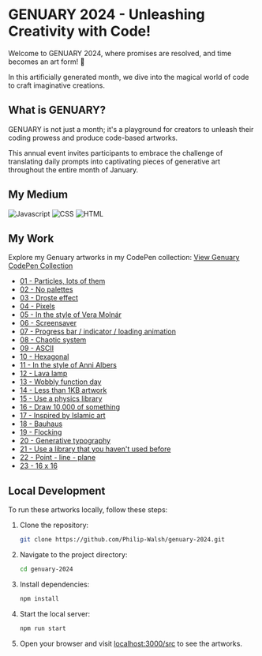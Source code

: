 # GENUARY 2024 - Unleashing Creativity with Code!
Welcome to GENUARY 2024, where promises are resolved, and time becomes an art form! 🚀 

In this artificially generated month, we dive into the magical world of code to craft imaginative creations.

## What is GENUARY?
GENUARY is not just a month; it's a playground for creators to unleash their coding prowess and produce code-based artworks. 

This annual event invites participants to embrace the challenge of translating daily prompts into captivating pieces of generative art throughout the entire month of January.

## My Medium
 ![Javascript](https://img.shields.io/badge/JavaScript-F7DF1E?style=for-the-badge&logo=javascript&logoColor=black)
 ![CSS](https://img.shields.io/badge/CSS-239120?&style=for-the-badge&logo=css3&logoColor=white)
 ![HTML](https://img.shields.io/badge/HTML-239120?style=for-the-badge&logo=html5&logoColor=white)
 
## My Work
Explore my Genuary artworks in my CodePen collection: [View Genuary CodePen Collection](https://codepen.io/collection/ExzxMY)
- [01 - Particles, lots of them](https://codepen.io/Philip-Walsh/pen/OJqpoMw)
- [02 - No palettes](https://codepen.io/Philip-Walsh/details/PoLpdQx)
- [03 - Droste effect](https://codepen.io/Philip-Walsh/pen/QWopVBL)
- [04 - Pixels](https://codepen.io/Philip-Walsh/pen/dyrvqBK)
- [05 - In the style of Vera Molnár](https://codepen.io/Philip-Walsh/pen/NWJpONG)
- [06 - Screensaver](https://codepen.io/Philip-Walsh/details/BabWqGz)
- [07 - Progress bar / indicator / loading animation](https://codepen.io/Philip-Walsh/pen/JjzWejV)
- [08 - Chaotic system](https://codepen.io/Philip-Walsh/pen/wvOJQKd)
- [09 - ASCII](https://codepen.io/Philip-Walsh/pen/XWGMyKo)
- [10 - Hexagonal](https://codepen.io/Philip-Walsh/details/gOEWbKB)
- [11 - In the style of Anni Albers](https://codepen.io/Philip-Walsh/pen/OJqmVmL)
- [12 - Lava lamp](https://codepen.io/Philip-Walsh/details/QWovjGO)
- [13 - Wobbly function day](https://codepen.io/Philip-Walsh/pen/yLwbMme)
- [14 - Less than 1KB artwork](https://codepen.io/Philip-Walsh/pen/KKEmmrm)
- [15 - Use a physics library](https://codepen.io/Philip-Walsh/pen/yLwbXLp)
- [16 - Draw 10,000 of something](https://codepen.io/Philip-Walsh/pen/bGZWREq)
- [17 - Inspired by Islamic art](https://codepen.io/Philip-Walsh/pen/QWovgpO)
- [18 - Bauhaus](https://codepen.io/Philip-Walsh/pen/KKEmqQR)
- [19 - Flocking](https://codepen.io/Philip-Walsh/pen/gOEWRem)
- [20 - Generative typography](https://codepen.io/Philip-Walsh/pen/JjzyGJo)
- [21 - Use a library that you haven't used before](https://codepen.io/Philip-Walsh/pen/MWxvKGR)
- [22 - Point - line - plane](https://codepen.io/Philip-Walsh/pen/OJqjgYb)
- [23 - 16 x 16](https://codepen.io/Philip-Walsh/details/poYryoX)
<!-- 
- [24 - Impossible objects (undecided geometry)]()
- [25 - Recreate with code from your photos]()
- [26 - Grow a seed]()
- [27 - Code for one hour]()
- [28 - Skeuomorphism]()
- [29 - Signed Distance Functions]()
- [30 - Shaders]()
- [31 - Generative music / Generative audio / Generative sound]()
-->
## Local Development

To run these artworks locally, follow these steps:

1. Clone the repository:
   ```bash
   git clone https://github.com/Philip-Walsh/genuary-2024.git
   ```

2. Navigate to the project directory:
   ```bash
   cd genuary-2024
   ```

3. Install dependencies:
   ```bash
   npm install
   ```

4. Start the local server:
   ```bash
   npm run start
   ```

5. Open your browser and visit [localhost:3000/src](http://localhost:3000/src) to see the artworks.

